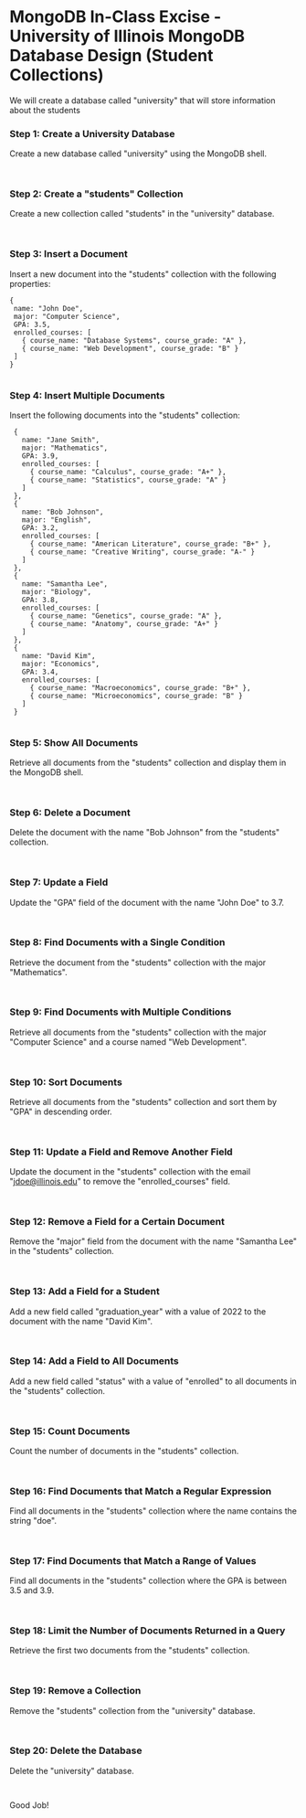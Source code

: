 # MongoDB In-Class Excise  - University of Illinois MongoDB Database Design (Student Collections) 

We will create a database called "university" that will store information about the students

### Step 1: Create a University Database
Create a new database called "university" using the MongoDB shell.
```javascript
 

```
### Step 2: Create a "students" Collection
Create a new collection called "students" in the "university" database.
```javascript
 

```
### Step 3: Insert a Document
Insert a new document into the "students" collection with the following properties:
 ```
 {
  name: "John Doe",
  major: "Computer Science",
  GPA: 3.5,
  enrolled_courses: [
    { course_name: "Database Systems", course_grade: "A" },
    { course_name: "Web Development", course_grade: "B" }
  ]
}
```
 
 
 ```javascript
 
 ```


### Step 4: Insert Multiple Documents
Insert the following documents into the "students" collection:
 
 ```
  {
    name: "Jane Smith",
    major: "Mathematics",
    GPA: 3.9,
    enrolled_courses: [
      { course_name: "Calculus", course_grade: "A+" },
      { course_name: "Statistics", course_grade: "A" }
    ]
  },
  {
    name: "Bob Johnson",
    major: "English",
    GPA: 3.2,
    enrolled_courses: [
      { course_name: "American Literature", course_grade: "B+" },
      { course_name: "Creative Writing", course_grade: "A-" }
    ]
  },
  {
    name: "Samantha Lee",
    major: "Biology",
    GPA: 3.8,
    enrolled_courses: [
      { course_name: "Genetics", course_grade: "A" },
      { course_name: "Anatomy", course_grade: "A+" }
    ]
  },
  {
    name: "David Kim",
    major: "Economics",
    GPA: 3.4,
    enrolled_courses: [
      { course_name: "Macroeconomics", course_grade: "B+" },
      { course_name: "Microeconomics", course_grade: "B" }
    ]
  }

```

 ```javascript
 

```

### Step 5: Show All Documents
Retrieve all documents from the "students" collection and display them in the MongoDB shell.
```javascript
 

```
### Step 6: Delete a Document
Delete the document with the name "Bob Johnson" from the "students" collection.
```javascript
 

```
### Step 7: Update a Field
Update the "GPA" field of the document with the name "John Doe" to 3.7.
```javascript
 

```
### Step 8: Find Documents with a Single Condition
Retrieve the document from the "students" collection with the major "Mathematics".
```javascript
 

```
### Step 9: Find Documents with Multiple Conditions
Retrieve all documents from the "students" collection with the major "Computer Science" and a course named "Web Development".
```javascript
 

```
### Step 10: Sort Documents
Retrieve all documents from the "students" collection and sort them by "GPA" in descending order.
```javascript
 

```
### Step 11: Update a Field and Remove Another Field
Update the document in the "students" collection with the email "jdoe@illinois.edu" to remove the "enrolled_courses" field.
```javascript
 

```
### Step 12: Remove a Field for a Certain Document
Remove the "major" field from the document with the name "Samantha Lee" in the "students" collection.
```javascript
 

```
### Step 13: Add a Field for a Student
Add a new field called "graduation_year" with a value of 2022 to the document with the name "David Kim".
```javascript
 

```
### Step 14: Add a Field to All Documents
Add a new field called "status" with a value of "enrolled" to all documents in the "students" collection.
```javascript
 

```
### Step 15: Count Documents
Count the number of documents in the "students" collection.
```javascript
 

```
### Step 16: Find Documents that Match a Regular Expression
Find all documents in the "students" collection where the name contains the string "doe".
```javascript
 

```
### Step 17: Find Documents that Match a Range of Values
Find all documents in the "students" collection where the GPA is between 3.5 and 3.9.
```javascript
 

```

### Step 18: Limit the Number of Documents Returned in a Query
Retrieve the first two documents from the "students" collection.
```javascript
 

```
### Step 19: Remove a Collection
Remove the "students" collection from the "university" database.
```javascript
 

```

### Step 20: Delete the Database
Delete the "university" database.
```javascript
 

```

Good Job!
